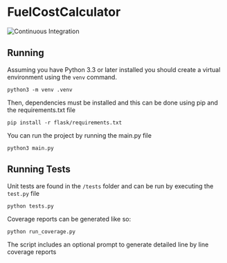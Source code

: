 # FuelCostCalculator

![Continuous Integration](https://github.com/robertmonopoly/FuelCostCalculator/actions/workflows/ci.yml/badge.svg?branch=main)

## Running

Assuming you have Python 3.3 or later installed you should create a virtual environment using the `venv` command.
```
python3 -m venv .venv
```

Then, dependencies must be installed and this can be done using pip and the requirements.txt file
```
pip install -r flask/requirements.txt
```

You can run the project by running the main.py file
```
python3 main.py
```

## Running Tests

Unit tests are found in the `/tests` folder and can be run by executing the `test.py` file
```
python tests.py
```

Coverage reports can be generated like so:
```
python run_coverage.py
```
The script includes an optional prompt to generate detailed line by line coverage reports